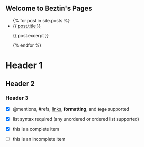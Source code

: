 ## Welcome to Beztin's Pages

<ul>
  {% for post in site.posts %}
    <li>
      <a href="{{ post.url }}">{{ post.title }}</a>
      <p>{{ post.excerpt }}</p>
    </li>
  {% endfor %}
</ul>

# Header 1
## Header 2
### Header 3

- [x] @mentions, #refs, [links](), **formatting**, and <del>tags</del> supported
- [x] list syntax required (any unordered or ordered list supported)
- [x] this is a complete item
- [ ] this is an incomplete item



